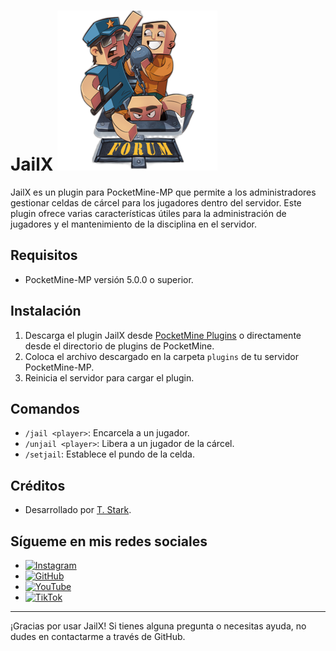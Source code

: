 # JailX ![Icon](icon.png)
JailX es un plugin para PocketMine-MP que permite a los administradores gestionar celdas de cárcel para los jugadores dentro del servidor. Este plugin ofrece varias características útiles para la administración de jugadores y el mantenimiento de la disciplina en el servidor.

## Requisitos

- PocketMine-MP versión 5.0.0 o superior.

## Instalación

1. Descarga el plugin JailX desde [PocketMine Plugins](https://poggit.pmmp.io/p/JailX) o directamente desde el directorio de plugins de PocketMine.
2. Coloca el archivo descargado en la carpeta `plugins` de tu servidor PocketMine-MP.
3. Reinicia el servidor para cargar el plugin.

## Comandos

- `/jail <player>`: Encarcela a un jugador.
- `/unjail <player>`: Libera a un jugador de la cárcel.
- `/setjail`: Establece el pundo de la celda.

## Créditos

- Desarrollado por [T. Stark](https://github.com/t-starks).

## Sígueme en mis redes sociales

- [![Instagram](https://img.shields.io/badge/Instagram-E4405F?style=for-the-badge&logo=instagram&logoColor=white)](https://www.instagram.com/sr_shelby02)
- [![GitHub](https://img.shields.io/badge/GitHub-181717?style=for-the-badge&logo=github&logoColor=white)](https://github.com/t-starks)
- [![YouTube](https://img.shields.io/badge/YouTube-FF0000?style=for-the-badge&logo=youtube&logoColor=white)](https://www.youtube.com/@t-starks)
- [![TikTok](https://img.shields.io/badge/TikTok-000000?style=for-the-badge&logo=tiktok&logoColor=white)](https://www.tiktok.com/@t.starkofc)

---

¡Gracias por usar JailX! Si tienes alguna pregunta o necesitas ayuda, no dudes en contactarme a través de GitHub.
